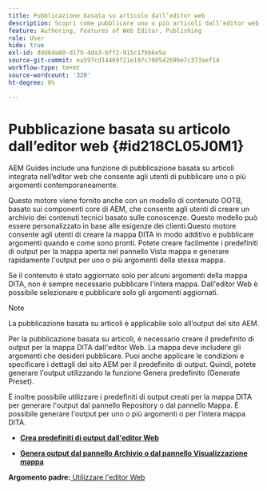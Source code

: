 ```yaml
---
title: Pubblicazione basata su articolo dall’editor web
description: Scopri come pubblicare uno o più articoli dall’editor web. Genera output per uno o più argomenti in una mappa DITA in AEM Guides.
feature: Authoring, Features of Web Editor, Publishing
role: User
hide: true
exl-id: ddd6da80-d179-4da3-bff2-915c17bb6e5a
source-git-commit: ea597cd14469f21e197c700542b9be7c373aef14
workflow-type: tm+mt
source-wordcount: '320'
ht-degree: 0%

---
```


# Pubblicazione basata su articolo dall’editor web {#id218CL05J0M1}

AEM Guides include una funzione di pubblicazione basata su articoli integrata nell’editor web che consente agli utenti di pubblicare uno o più argomenti contemporaneamente.

Questo motore viene fornito anche con un modello di contenuto OOTB, basato sui componenti core di AEM, che consente agli utenti di creare un archivio dei contenuti tecnici basato sulle conoscenze. Questo modello può essere personalizzato in base alle esigenze dei clienti.Questo motore consente agli utenti di creare la mappa DITA in modo additivo e pubblicare argomenti quando e come sono pronti. Potete creare facilmente i predefiniti di output per la mappa aperta nel pannello Vista mappa e generare rapidamente l&#39;output per uno o più argomenti della stessa mappa.

Se il contenuto è stato aggiornato solo per alcuni argomenti della mappa DITA, non è sempre necessario pubblicare l&#39;intera mappa. Dall&#39;editor Web è possibile selezionare e pubblicare solo gli argomenti aggiornati.

>[!NOTE]
>
> La pubblicazione basata su articoli è applicabile solo all’output del sito AEM.

Per la pubblicazione basata su articoli, è necessario creare il predefinito di output per la mappa DITA dall&#39;editor Web. La mappa deve includere gli argomenti che desideri pubblicare. Puoi anche applicare le condizioni e specificare i dettagli del sito AEM per il predefinito di output. Quindi, potete generare l&#39;output utilizzando la funzione Genera predefinito (Generate Preset).

È inoltre possibile utilizzare i predefiniti di output creati per la mappa DITA per generare l&#39;output dal pannello Repository o dal pannello Mappa. È possibile generare l&#39;output per uno o più argomenti o per l&#39;intera mappa DITA.

- **[Crea predefiniti di output dall&#39;editor Web](web-editor-article-publishing-presets.md)**

- **[Genera output dal pannello Archivio o dal pannello Visualizzazione mappa](web-editor-article-publishing-output.md)**


**Argomento padre:**&#x200B;[ Utilizzare l&#39;editor Web](web-editor.md)

